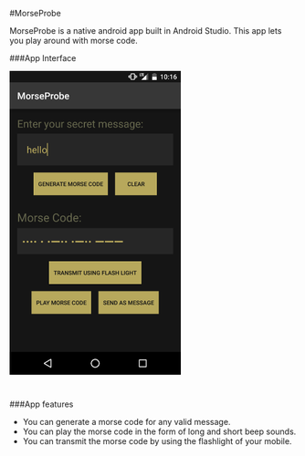 #MorseProbe

MorseProbe is a native android app built in Android Studio. This app lets you play around with morse code.

###App Interface

<img src="https://raw.githubusercontent.com/JSKohli/MorseProbe/master/Screenshots/Screenshot_20160811-221616.png" alt="App Screen" width="300px" text-align="center"/>

<h1></h1>

###App features
* You can generate a morse code for any valid message.
* You can play the morse code in the form of long and short beep sounds.
* You can transmit the morse code by using the flashlight of your mobile.
